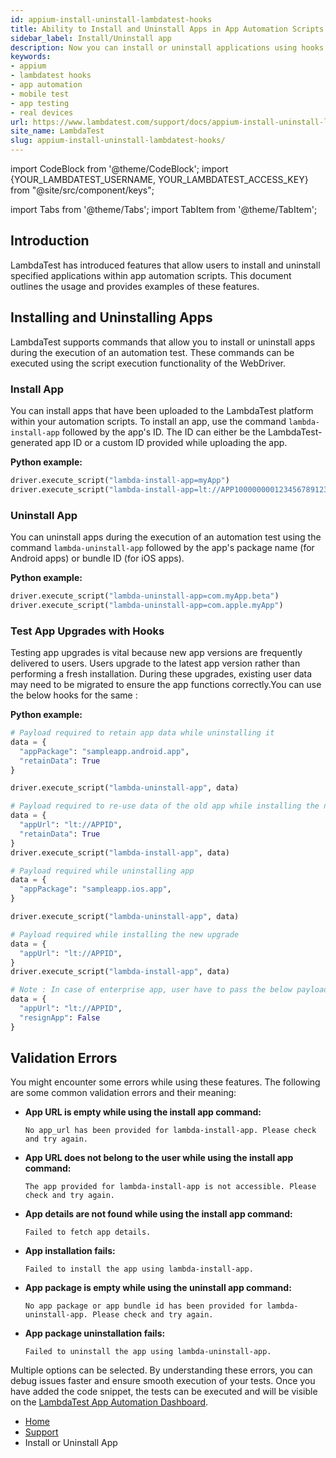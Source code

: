 ```yaml
---
id: appium-install-uninstall-lambdatest-hooks
title: Ability to Install and Uninstall Apps in App Automation Scripts
sidebar_label: Install/Uninstall app
description: Now you can install or uninstall applications using hooks in your App Automation scripts that you run on LambdaTest.
keywords:
- appium
- lambdatest hooks
- app automation
- mobile test
- app testing
- real devices
url: https://www.lambdatest.com/support/docs/appium-install-uninstall-lambdatest-hooks/
site_name: LambdaTest
slug: appium-install-uninstall-lambdatest-hooks/
---
```


<script type="application/ld+json"
      dangerouslySetInnerHTML={{ __html: JSON.stringify({
       "@context": "https://schema.org",
        "@type": "BreadcrumbList",
        "itemListElement": [{
          "@type": "ListItem",
          "position": 1,
          "name": "Home",
          "item": "https://www.lambdatest.com"
        },{
          "@type": "ListItem",
          "position": 2,
          "name": "Support",
          "item": "https://www.lambdatest.com/support/docs/"
        },{
          "@type": "ListItem",
          "position": 3,
          "name": "LambdaTest Hooks for install or uninstall application",
          "item": "https://www.lambdatest.com/support/docs/appium-install-uninstall-lambdatest-hooks/"
        }]
      })
    }}
></script>

import CodeBlock from '@theme/CodeBlock';
import {YOUR_LAMBDATEST_USERNAME, YOUR_LAMBDATEST_ACCESS_KEY} from "@site/src/component/keys";

import Tabs from '@theme/Tabs';
import TabItem from '@theme/TabItem';

## Introduction

LambdaTest has introduced features that allow users to install and uninstall specified applications within app automation scripts. This document outlines the usage and provides examples of these features.

## Installing and Uninstalling Apps

LambdaTest supports commands that allow you to install or uninstall apps during the execution of an automation test. These commands can be executed using the script execution functionality of the WebDriver.

### Install App

You can install apps that have been uploaded to the LambdaTest platform within your automation scripts. To install an app, use the command `lambda-install-app` followed by the app's ID. The ID can either be the LambdaTest-generated app ID or a custom ID provided while uploading the app.

**Python example:**
```python
driver.execute_script("lambda-install-app=myApp")
driver.execute_script("lambda-install-app=lt://APP100000000123456789123456789")
```

### Uninstall App

You can uninstall apps during the execution of an automation test using the command `lambda-uninstall-app` followed by the app's package name (for Android apps) or bundle ID (for iOS apps).

**Python example:**
```python
driver.execute_script("lambda-uninstall-app=com.myApp.beta")
driver.execute_script("lambda-uninstall-app=com.apple.myApp")
```
### Test App Upgrades with Hooks

Testing app upgrades is vital because new app versions are frequently delivered to users. Users upgrade to the latest app version rather than performing a fresh installation. During these upgrades, existing user data may need to be migrated to ensure the app functions correctly.You can use the below hooks for the same : 

**Python example:**

<Tabs className="docs__val">
<TabItem value="macos-file" label="Android" default>

<div className="lambdatest__codeblock">
<CodeBlock className="language-bash">

```python
# Payload required to retain app data while uninstalling it
data = {
  "appPackage": "sampleapp.android.app",
  "retainData": True
}

driver.execute_script("lambda-uninstall-app", data)

# Payload required to re-use data of the old app while installing the new one
data = {
  "appUrl": "lt://APPID",
  "retainData": True
}
driver.execute_script("lambda-install-app", data)
```
</CodeBlock>
</div>

</TabItem>

<TabItem value="windows-file" label="iOS" default>
<div className="lambdatest__codeblock">
<CodeBlock className="language-powershell">

```python
# Payload required while uninstalling app
data = {
  "appPackage": "sampleapp.ios.app",
}

driver.execute_script("lambda-uninstall-app", data)

# Payload required while installing the new upgrade 
data = {
  "appUrl": "lt://APPID",
}
driver.execute_script("lambda-install-app", data)

# Note : In case of enterprise app, user have to pass the below payload 
data = {
  "appUrl": "lt://APPID",
  "resignApp": False
}
```
</CodeBlock>
</div>
</TabItem>


</Tabs>




## Validation Errors

You might encounter some errors while using these features. The following are some common validation errors and their meaning:

- **App URL is empty while using the install app command:**

  `No app_url has been provided for lambda-install-app. Please check and try again.`

- **App URL does not belong to the user while using the install app command:**

  `The app provided for lambda-install-app is not accessible. Please check and try again.`

- **App details are not found while using the install app command:**

  `Failed to fetch app details.`

- **App installation fails:**

  `Failed to install the app using lambda-install-app.`

- **App package is empty while using the uninstall app command:**

  `No app package or app bundle id has been provided for lambda-uninstall-app. Please check and try again.`

- **App package uninstallation fails:**

  `Failed to uninstall the app using lambda-uninstall-app.`

Multiple options can be selected. By understanding these errors, you can debug issues faster and ensure smooth execution of your tests. Once you have added the code snippet, the tests can be executed and will be visible on the [LambdaTest App Automation Dashboard](https://appautomation.lambdatest.com/build).

<nav aria-label="breadcrumbs">
  <ul className="breadcrumbs">
    <li className="breadcrumbs__item">
      <a className="breadcrumbs__link" target="_self" href="https://www.lambdatest.com">
        Home
      </a>
    </li>
    <li className="breadcrumbs__item">
      <a className="breadcrumbs__link" target="_self" href="https://www.lambdatest.com/support/docs/">
        Support
      </a>
    </li>
    <li className="breadcrumbs__item breadcrumbs__item--active">
      <span className="breadcrumbs__link">
      Install or Uninstall App</span>
    </li>
  </ul>
</nav>
